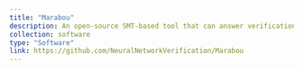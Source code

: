 ```yaml
---
title: "Marabou"
description: An open-source SMT-based tool that can answer verification queries over neural networks
collection: software
type: "Software"
link: https://github.com/NeuralNetworkVerification/Marabou
---
```


